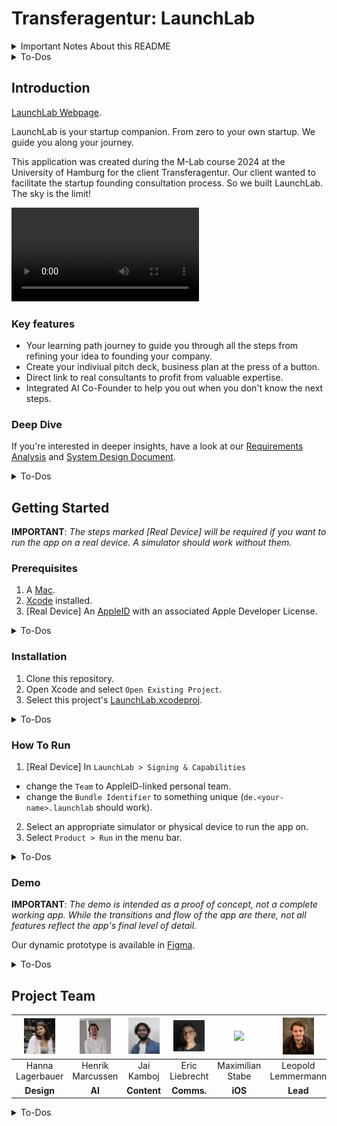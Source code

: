 <!--
TODO: remove To-Dos
TODO: remove trailer?
TODO: remove demo?
-->

# Transferagentur: LaunchLab

<details>
<summary>Important Notes About this README</summary>

- This README is the central guide to your application.
  Its quality is important since your supervisor and client will use this file as a manual for your application.
- You must customize this README to your project.
  We expect you to use the pre-defined sections below and add the content explained in the To-Dos.
  These sections are based on an [empirical study by Prana et al](https://doi.org/10.1007/s10664-018-9660-3).
- Please place all multimedia content included in this README (e.g., your logo, trailer, or poster) in the [media]('/media/') folder.
- Please __mark completed to-dos as finished__ in the lists below.
- Use the [Markdown Guide](https://www.markdownguide.org) to get started with Markdown. Consider using Markdown's formatting options, like the ```code block environment```.
- Install a Markdown linter like [markdownlint for VS Code](https://marketplace.visualstudio.com/items?itemName=DavidAnson.vscode-markdownlint) in your IDE to improve your README's quality.
- Visual Studio Code offers a Markdown preview that displays this file in its rendered form.
  Other IDEs might offer such a feature as well.
- __DO NOT DELETE THIS NOTES SECTION AND THE TO-DOS!__

</details>

<details>
<summary>To-Dos</summary>

- [x] Edit the Project Title.
- [x] Optionally, you can add useful customized [badges](https://shields.io).

</details>

## Introduction

[LaunchLab Webpage](https://eric-liebrecht.github.io/launchlab/).

LaunchLab is your startup companion. From zero to your own startup. We guide you along your journey.

This application was created during the M-Lab course 2024 at the University of Hamburg for the client Transferagentur. Our client wanted to facilitate the startup founding consultation process. So we built LaunchLab. The sky is the limit!

![](media/trailer.mp4)

### Key features
- Your learning path journey to guide you through all the steps from refining your idea to founding your company.
- Create your indiviual pitch deck, business plan at the press of a button.
- Direct link to real consultants to profit from valuable expertise.
- Integrated AI Co-Founder to help you out when you don't know the next steps.

### Deep Dive

If you're interested in deeper insights, have a look at our [Requirements Analysis](media/RAD.pdf) and [System Design Document](media/SDD.pdf).

<details>
<summary>To-Dos</summary>

- [x] Describe __what__ application you created and explain its main features (= implemented functional requirements) and qualities (= implemented non-functional requirements).
  Example:
  We present a communication app for iOS that enables visitors of a fair to network and exchange contact information with each other.
  The app's main features are: [...] The app's main qualities are: [...]
- [x] Describe __why__ you created this application.
  Example: This application was created during the M-Lab course 2020 at Universität Hamburg for the client Hamburg Messe.
  The client required an initial prototype to facilitate the communication and exchange of fair visitors. [...]
- [x] Include (a link to) your trailer here.
- [x] Optionally, you can place copies of your RAD and SDD artifacts in the __media__ folder and add links to them in your description.

</details>

## Getting Started

__IMPORTANT__: _The steps marked [Real Device] will be required if you want to run the app on a real device. A simulator should work without them._

### Prerequisites

1. A [Mac](https://www.apple.com/mac/).
2. [Xcode](https://developer.apple.com/xcode/) installed.
3. [Real Device] An [AppleID](https://account.apple.com) with an associated Apple Developer License.

<details>
<summary>To-Dos</summary>

- [x] List minimal system requirements (e.g., macOS version xyz) and required skills (e.g., knowledge to run the command-line interface) to install and run your application(s) here.

</details>

### Installation

1. Clone this repository.
2. Open Xcode and select `Open Existing Project`.
3. Select this project's [LaunchLab.xcodeproj](Launchlab.xcodeproj).

<details>
<summary>To-Dos</summary>

- [x] Add a list of all necessary steps to install your application, e.g., how to install required libraries like Flutter.
  If a library's installation process is very complex and might change significantly within the upcoming months, you can add a link to the library's official installation manual.
- [x] Test the correctness and completeness of the installation steps on a clean machine, e.g., on a computer in the Informatikum's computer pool.
  You should also ask fellow students not participating in M-Lab for problems in understanding and executing the steps.
  __Consider this as the most critical section of your README. We do not accept "But it runs on my machine" excuses.__
- [x] If you provide multiple software components with this repository, e.g., a frontend and a backend application, consider adding a minimal and a full version of your installation description here.
  The minimal version describes how to run all components on a local computer; the full version describes (roughly) how to deploy your components, e.g., when a backend should run on a server.
- [x] Consider using virtualization tools, like [Docker](https://www.docker.com) or [Kubernetes](https://kubernetes.io), to minimize the installation effort for your users.

</details>

### How To Run

1. [Real Device] In `LaunchLab > Signing & Capabilities`
  - change the `Team` to AppleID-linked personal team.
  - change the `Bundle Identifier` to something unique (`de.<your-name>.launchlab` should work).
2. Select an appropriate simulator or physical device to run the app on.
3. Select `Product > Run` in the menu bar.

<details>
<summary>To-Dos</summary>

- [x] Add a list of all necessary steps to run your application after completing the installation.

</details>

### Demo

__IMPORTANT__: _The demo is intended as a proof of concept, not a complete working app. While the transitions and flow of the app are there, not all features reflect the app's final level of detail._

Our dynamic prototype is available in [Figma](https://www.figma.com/proto/MECpKOYJoJrZaTg00w5DQ9/Hanna?page-id=0%3A1&node-id=105-1623&p=f&viewport=547%2C592%2C0.04&t=uieIVfoOzrLT9jbn-1&scaling=scale-down&content-scaling=fixed&starting-point-node-id=105%3A1623).
<details>
<summary>To-Dos</summary>

This section is optional. You can remove it if you cannot provide a demo of your application.

- [x] If you use a prototyping tool like Figma for your clickdummy, we recommend adding a public link to your clickdummy demo here.
- [x] Please indicate if the demo has limitations and until when it will be available.

</details>

## Project Team

| <img src="media/team/hanna.jpg" width=50 /> | <img src="media/team/henrik.jpg" width=50 /> | <img src="media/team/jai.jpg" width=50 /> | <img src="media/team/eric.jpg" width=50 /> | <img src="media/team/maxi.jpg" width=50 /> | <img src="media/team/leo.jpg" width=50 /> |
| :---: | :---: | :---: | :---: | :---: | :---: |
| Hanna Lagerbauer | Henrik Marcussen | Jai Kamboj | Eric Liebrecht | Maximilian Stabe | Leopold Lemmermann |
| __Design__ | __AI__ | __Content__ | __Comms.__ | __iOS__ | __Lead__ |

<details>
<summary>To-Dos</summary>

- [x] Minimal: List the names of all team members.
- [x] Optional: Add further information, e.g., a photo of yourself or a link to your personal website.

</details>
